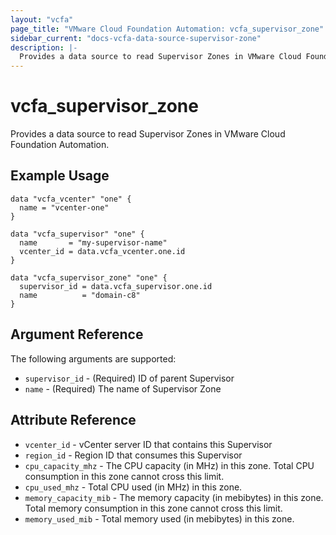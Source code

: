 ```yaml
---
layout: "vcfa"
page_title: "VMware Cloud Foundation Automation: vcfa_supervisor_zone"
sidebar_current: "docs-vcfa-data-source-supervisor-zone"
description: |-
  Provides a data source to read Supervisor Zones in VMware Cloud Foundation Automation.
---
```


# vcfa\_supervisor\_zone

Provides a data source to read Supervisor Zones in VMware Cloud Foundation Automation.

## Example Usage

```hcl
data "vcfa_vcenter" "one" {
  name = "vcenter-one"
}

data "vcfa_supervisor" "one" {
  name       = "my-supervisor-name"
  vcenter_id = data.vcfa_vcenter.one.id
}

data "vcfa_supervisor_zone" "one" {
  supervisor_id = data.vcfa_supervisor.one.id
  name          = "domain-c8"
}
```

## Argument Reference

The following arguments are supported:

* `supervisor_id` - (Required) ID of parent Supervisor
* `name` - (Required) The name of Supervisor Zone

## Attribute Reference

* `vcenter_id` - vCenter server ID that contains this Supervisor
* `region_id` - Region ID that consumes this Supervisor
* `cpu_capacity_mhz` - The CPU capacity (in MHz) in this zone. Total CPU consumption in this zone
  cannot cross this limit.
* `cpu_used_mhz` - Total CPU used (in MHz) in this zone.
* `memory_capacity_mib` - The memory capacity (in mebibytes) in this zone. Total memory consumption
  in this zone cannot cross this limit.
* `memory_used_mib` - Total memory used (in mebibytes) in this zone.
